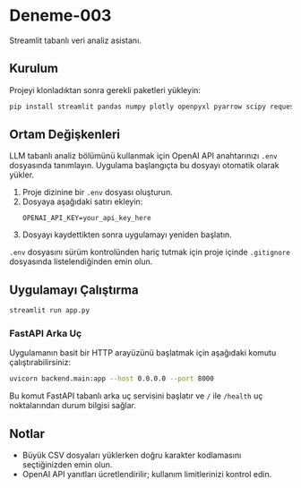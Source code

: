 # Deneme-003

Streamlit tabanlı veri analiz asistanı.

## Kurulum

Projeyi klonladıktan sonra gerekli paketleri yükleyin:

```bash
pip install streamlit pandas numpy plotly openpyxl pyarrow scipy requests python-dotenv fastapi uvicorn
```

## Ortam Değişkenleri

LLM tabanlı analiz bölümünü kullanmak için OpenAI API anahtarınızı `.env` dosyasında tanımlayın. Uygulama başlangıçta bu dosyayı otomatik olarak yükler.

1. Proje dizinine bir `.env` dosyası oluşturun.
2. Dosyaya aşağıdaki satırı ekleyin:
   ```env
   OPENAI_API_KEY=your_api_key_here
   ```
3. Dosyayı kaydettikten sonra uygulamayı yeniden başlatın.

`.env` dosyasını sürüm kontrolünden hariç tutmak için proje içinde `.gitignore` dosyasında listelendiğinden emin olun.

## Uygulamayı Çalıştırma

```bash
streamlit run app.py
```

### FastAPI Arka Uç

Uygulamanın basit bir HTTP arayüzünü başlatmak için aşağıdaki komutu çalıştırabilirsiniz:

```bash
uvicorn backend.main:app --host 0.0.0.0 --port 8000
```

Bu komut FastAPI tabanlı arka uç servisini başlatır ve `/` ile `/health` uç noktalarından durum bilgisi sağlar.

## Notlar

- Büyük CSV dosyaları yüklerken doğru karakter kodlamasını seçtiğinizden emin olun.
- OpenAI API yanıtları ücretlendirilir; kullanım limitlerinizi kontrol edin.
